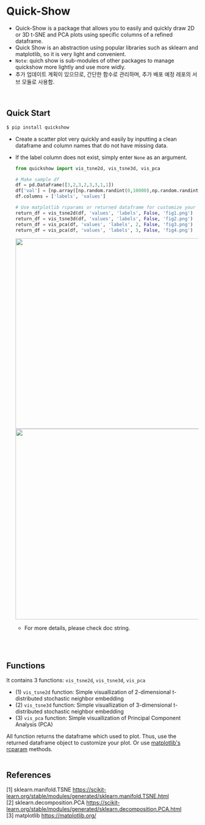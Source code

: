 # Quick-Show
- Quick-Show is a package that allows you to easily and quickly draw 2D or 3D t-SNE and PCA plots using specific columns of a refined dataframe.
- Quick Show is an abstraction using popular libraries such as sklearn and matplotlib, so it is very light and convenient.
- `Note`: quich show is sub-modules of other packages to manage quickshow more lightly and use more widly.
- 추가 업데이트 계획이 있으므로, 간단한 함수로 관리하며, 추가 배포 예정 레포의 서브 모듈로 사용함.
<br>

## Quick Start
  ```cmd
  $ pip install quickshow
  ```
- Create a scatter plot very quickly and easily by inputting a clean dataframe and column names that do not have missing data. 
- If the label column does not exist, simply enter `None` as an argument.
  ```python
  from quickshow import vis_tsne2d, vis_tsne3d, vis_pca

  # Make sample df
  df = pd.DataFrame([3,2,3,2,3,3,1,1])
  df['val'] = [np.array([np.random.randint(0,10000),np.random.randint(0,10000),np.random.randint(0,10000)]) for x in df[0]]
  df.columns = ['labels', 'values']

  # Use matplotlib rcparams or returned dataframe for customize your plot.
  return_df = vis_tsne2d(df, 'values', 'labels', False, 'fig1.png')
  return_df = vis_tsne3d(df, 'values', 'labels', False, 'fig2.png')
  return_df = vis_pca(df, 'values', 'labels', 2, False, 'fig3.png')
  return_df = vis_pca(df, 'values', 'labels', 3, False, 'fig4.png')
  ```

  <img src="./quickshow/output/readme_fig1.png" width="500"><BR>
  <img src="./quickshow/output/readme_fig2.png" width="500"><BR>
  - For more details, please check doc string.
<br>
<br>


## Functions
It contains 3 functions: `vis_tsne2d`, `vis_tsne3d`, `vis_pca`
- (1) `vis_tsne2d` function: Simple visuallization of 2-dimensional t-distributed stochastic neighbor embedding
- (2) `vis_tsne3d` function: Simple visuallization of 3-dimensional t-distributed stochastic neighbor embedding
- (3) `vis_pca` function: Simple visuallization of Principal Component Analysis (PCA)


All function returns the dataframe which used to plot. Thus, use the returned dataframe object to customize your plot. Or use [matplotlib's rcparam](https://matplotlib.org/stable/tutorials/introductory/customizing.html) methods.
<br>
<br>


## References
[1] sklearn.manifold.TSNE https://scikit-learn.org/stable/modules/generated/sklearn.manifold.TSNE.html <br>
[2] sklearn.decomposition.PCA https://scikit-learn.org/stable/modules/generated/sklearn.decomposition.PCA.html <br>
[3] matplotlib https://matplotlib.org/
